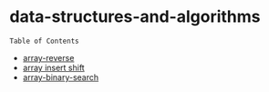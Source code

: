 # data-structures-and-algorithms




`Table of Contents`
* [array-reverse](reverse.md) 
* [array insert shift](array-insert-shift.md)
* [array-binary-search](array-binary-search.md)


